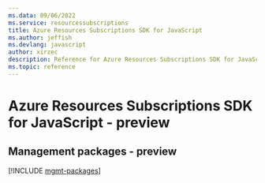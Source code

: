 ```yaml
---
ms.data: 09/06/2022
ms.service: resourcessubscriptions
title: Azure Resources Subscriptions SDK for JavaScript
ms.author: jeffish
ms.devlang: javascript
author: xirzec
description: Reference for Azure Resources Subscriptions SDK for JavaScript
ms.topic: reference
---
```

# Azure Resources Subscriptions SDK for JavaScript - preview

## Management packages - preview
[!INCLUDE [mgmt-packages](resources-subscriptions-mgmt-index.md)]